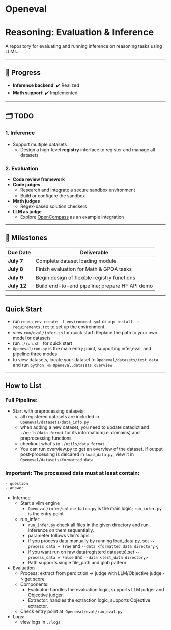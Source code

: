 # Openeval
# Reasoning: Evaluation & Inference

A repository for evaluating and running inference on reasoning tasks using LLMs.

---

## 🚀 Progress

- **Inference backend**: ✔️ Realized  
- **Math support**: ✔️ Implemented

---

## 🗂️ TODO

### 1. Inference

- Support multiple datasets  
  - Design a high-level **registry** interface to register and manage all datasets  

### 2. Evaluation

- **Code review framework**  
- **Code judges**  
  - Research and integrate a secure sandbox environment  
  - Build or configure the sandbox  
- **Math judges**  
  - Regex-based solution checkers  
- **LLM as judge**  
  - Explore [OpenCompass](https://github.com/OpenCompass) as an example integration  

---

## 📅 Milestones

| Due Date   | Deliverable                                    |
|------------|------------------------------------------------|
| **July 7** | Complete dataset loading module                |
| **July 8** | Finish evaluation for Math & GPQA tasks        |
| **July 9** | Begin design of flexible registry functions    |
| **July 12**| Build end-to-end pipeline; prepare HF API demo |
---
## Quick Start
- run `conda env create -f environment.yml`  or `pip install -r requirements.txt` to set up the environment.
- view `run/eval/infer.sh` for quick start. Replace the path to your own model or datasets
- run ```./run.sh ``` for quick start
- `Openeval/run.py` is the main entry point, supporting infer,eval, and pipeline three modes
- to view datasets, locate your dataset to ```Openeval/datasets/test_data``` and run  ```python -m Openeval.datasets.overview ```
---
## How to List
### Full Pipeline:
  - Start with preprocessing datasets:  
    - all registered datasets are included in ```Openeval/datasets/data_info.py```
    - when adding a new dataset, you need to update datadict and `./utils/data_format` for its information(i.e. domains) and preprocessing functions
    - checkout what's in `./utils/data_format`
    - You can run overview.py to get an overview of the dataset. If output post-processing is delcared in `load_data.py`, view it in `Openeval/datasets/formatted_data`
  ### Important: The processed data must at least contain:
    - question
    - answer
  - Infernce
    - Start a vllm engine
      - `Openeval/infer/online_batch.py` is the main logic; `run_infer.py` is the entry point
    - run_infer:
      - `run_infer.py` check all files in the given directory and run inference on them sequentially.
      - parameter follows vllm's apis.
      - if you process data manually by running load_data.py, set  `--process_data = True` and `--data <formatted_data directory>`;
      - if you want run on raw data(registerd datasets),set `--process_data = False` and `--data <test_data directory>`
      - Path supports single file_path and glob pattern.
  - Evaluation
    - Process: extract from perdiction -> judge with LLM/Objective judge -> get score
    - Components:
      - Evaluator: handles the evaluation logic, supports LLM judger and Objective judger.
      - Extractor: handles the extraction logic, supports Objective extractor.
    - Check entry point at` Openeval/eval/run_eval.py`
  - Logs:
    - view logs in `./logs`
